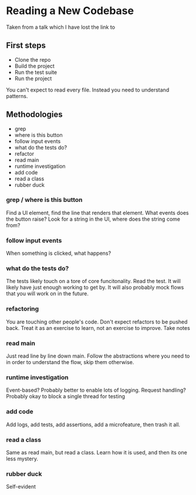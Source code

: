 # Reading a New Codebase
Taken from a talk which I have lost the link to

## First steps
* Clone the repo
* Build the project
* Run the test suite
* Run the project

You can't expect to read every file. Instead you need to understand patterns.

## Methodologies
* grep
* where is this button
* follow input events
* what do the tests do?
* refactor
* read main
* runtime investigation
* add code
* read a class
* rubber duck

### grep / where is this button
Find a UI element, find the line that renders that element. What events does the button raise? Look for a string in the UI, where does the string come from?

### follow input events
When something is clicked, what happens?

### what do the tests do?
The tests likely touch on a tore of core funcitonality. Read the test. It will likely have just enough working to get by. It will also probably mock flows that you will work on in the future.

### refactoring
You are touching other people's code. Don't expect refactors to be pushed back. Treat it as an exercise to learn, not an exercise to improve. Take notes

### read main
Just read line by line down main. Follow the abstractions where you need to in order to understand the flow, skip them otherwise.

### runtime investigation
Event-based? Probably better to enable lots of logging.
Request handling? Probably okay to block a single thread for testing

### add code
Add logs, add tests, add assertions, add a microfeature, then trash it all.

### read a class
Same as read main, but read a class. Learn how it is used, and then its one less mystery.

### rubber duck
Self-evident

